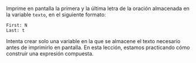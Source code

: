 
Imprime en pantalla la primera y la última letra de la oración almacenada en la variable `texto`, en el siguiente formato:

```text
First: N
Last: t
```

Intenta crear solo una variable en la que se almacene el texto necesario antes de imprimirlo en pantalla. En esta lección, estamos practicando cómo construir una expresión compuesta.
